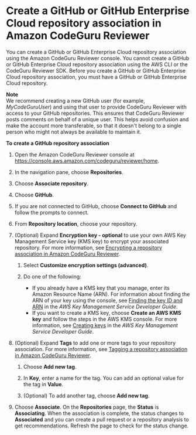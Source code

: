 # Create a GitHub or GitHub Enterprise Cloud repository association in Amazon CodeGuru Reviewer<a name="create-github-association"></a>

You can create a GitHub or GitHub Enterprise Cloud repository association using the Amazon CodeGuru Reviewer console\. You cannot create a GitHub or GitHub Enterprise Cloud repository association using the AWS CLI or the CodeGuru Reviewer SDK\. Before you create a GitHub or GitHub Enterprise Cloud repository association, you must have a GitHub or GitHub Enterprise Cloud repository\. 

**Note**  
We recommend creating a new GitHub user \(for example, *MyCodeGuruUser*\) and using that user to provide CodeGuru Reviewer with access to your GitHub repositories\. This ensures that CodeGuru Reviewer posts comments on behalf of a unique user\. This helps avoid confusion and make the account more transferable, so that it doesn't belong to a single person who might not always be available to maintain it\. 

**To create a GitHub repository association**

1. Open the Amazon CodeGuru Reviewer console at [https://console\.aws\.amazon\.com/codeguru/reviewer/home](https://console.aws.amazon.com/codeguru/reviewer/home)\.

1. In the navigation pane, choose **Repositories**\. 

1. Choose **Associate repository**\. 

1. Choose **GitHub**\. 

1. If you are not connected to GitHub, choose **Connect to GitHub** and follow the prompts to connect\. 

1. From **Repository location**, choose your repository\.

1. \(Optional\) Expand **Encryption key \- optional** to use your own AWS Key Management Service key \(KMS key\) to encrypt your associated repository\. For more information, see [Encrypting a repository association in Amazon CodeGuru Reviewer](encrypt-repository-association.md)\.

   1. Select **Customize encryption settings \(advanced\)**\.

   1. Do one of the following: 
      + If you already have a KMS key that you manage, enter its Amazon Resource Name \(ARN\)\. For information about finding the ARN of your key using the console, see [Finding the key ID and ARN](https://docs.aws.amazon.com/kms/latest/developerguide/find-cmk-id-arn.html) in the *AWS Key Management Service Developer Guide*\.
      + If you want to create a KMS key, choose **Create an AWS KMS key** and follow the steps in the AWS KMS console\. For more information, see [Creating keys](https://docs.aws.amazon.com/kms/latest/developerguide/create-keys.html) in the *AWS Key Management Service Developer Guide*\.

1. \(Optional\) Expand **Tags** to add one or more tags to your repository association\. For more information, see [Tagging a repository association in Amazon CodeGuru Reviewer](tag-repository-association.md)\.

   1. Choose **Add new tag**\.

   1. In **Key**, enter a name for the tag\. You can add an optional value for the tag in **Value**\. 

   1. \(Optional\) To add another tag, choose **Add new tag**\.

1. Choose **Associate**\. On the **Repositories** page, the **Status** is **Associating**\. When the association is complete, the status changes to **Associated** and you can create a pull request or a repository analysis to get recommendations\. Refresh the page to check for the status change\. 